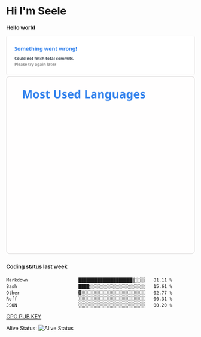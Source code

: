 <h1>Hi I'm Seele</h1>

<b>Hello world</b>

<img src='/assets/stats.svg' alt="Seele's github stats" >

<img src='/assets/top-langs.svg' alt="Seele's github langs">

<h4>Coding status last week </h4>

<!--START_SECTION:waka-->

```txt
Markdown                   ████████████████████▒░░░░   81.11 %
Bash                       ████░░░░░░░░░░░░░░░░░░░░░   15.61 %
Other                      ▓░░░░░░░░░░░░░░░░░░░░░░░░   02.77 %
Roff                       ░░░░░░░░░░░░░░░░░░░░░░░░░   00.31 %
JSON                       ░░░░░░░░░░░░░░░░░░░░░░░░░   00.20 %
```

<!--END_SECTION:waka-->

[GPG PUB KEY](https://keys.openpgp.org/vks/v1/by-fingerprint/3FCE91BF5B9666B55B67213C4C57B7824A5B6680)

Alive Status: ![Alive Status](https://hc.dvd.moe/badge/60bc779b-9835-415f-9cb9-15fd9d/ZsLaAAbE.svg)
